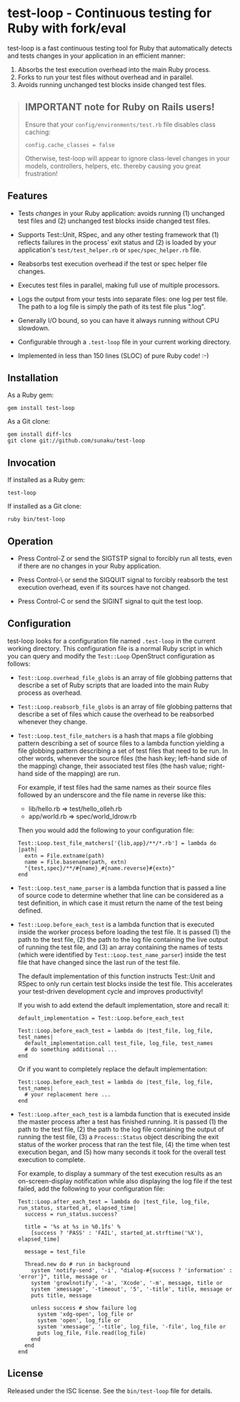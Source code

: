 test-loop - Continuous testing for Ruby with fork/eval
======================================================

test-loop is a fast continuous testing tool for Ruby that automatically
detects and tests changes in your application in an efficient manner:

1. Absorbs the test execution overhead into the main Ruby process.
2. Forks to run your test files without overhead and in parallel.
3. Avoids running unchanged test blocks inside changed test files.


> IMPORTANT note for Ruby on Rails users!
> ---------------------------------------
>
> Ensure that your `config/environments/test.rb` file disables class caching:
>
>     config.cache_classes = false
>
> Otherwise, test-loop will appear to ignore class-level changes in your
> models, controllers, helpers, etc. thereby causing you great frustration!


Features
--------

* Tests *changes* in your Ruby application: avoids running (1) unchanged
  test files and (2) unchanged test blocks inside changed test files.

* Supports Test::Unit, RSpec, and any other testing framework that (1)
  reflects failures in the process' exit status and (2) is loaded by your
  application's `test/test_helper.rb` or `spec/spec_helper.rb` file.

* Reabsorbs test execution overhead if the test or spec helper file changes.

* Executes test files in parallel, making full use of multiple processors.

* Logs the output from your tests into separate files: one log per test file.
  The path to a log file is simply the path of its test file plus ".log".

* Generally I/O bound, so you can have it always running without CPU slowdown.

* Configurable through a `.test-loop` file in your current working directory.

* Implemented in less than 150 lines (SLOC) of pure Ruby code! :-)


Installation
------------

As a Ruby gem:

    gem install test-loop

As a Git clone:

    gem install diff-lcs
    git clone git://github.com/sunaku/test-loop


Invocation
----------

If installed as a Ruby gem:

    test-loop

If installed as a Git clone:

    ruby bin/test-loop


Operation
---------

* Press Control-Z or send the SIGTSTP signal to forcibly run all
  tests, even if there are no changes in your Ruby application.

* Press Control-\ or send the SIGQUIT signal to forcibly reabsorb
  the test execution overhead, even if its sources have not changed.

* Press Control-C or send the SIGINT signal to quit the test loop.


Configuration
-------------

test-loop looks for a configuration file named `.test-loop` in the current
working directory.  This configuration file is a normal Ruby script in which
you can query and modify the `Test::Loop` OpenStruct configuration as follows:

* `Test::Loop.overhead_file_globs` is an array of file globbing patterns that
  describe a set of Ruby scripts that are loaded into the main Ruby process as
  overhead.

* `Test::Loop.reabsorb_file_globs` is an array of file globbing patterns that
  describe a set of files which cause the overhead to be reabsorbed whenever
  they change.

* `Test::Loop.test_file_matchers` is a hash that maps a file globbing pattern
  describing a set of source files to a lambda function yielding a file
  globbing pattern describing a set of test files that need to be run.  In
  other words, whenever the source files (the hash key; left-hand side of the
  mapping) change, their associated test files (the hash value; right-hand
  side of the mapping) are run.

  For example, if test files had the same names as their source files followed
  by an underscore and the file name in reverse like this:

  * lib/hello.rb => test/hello_olleh.rb
  * app/world.rb => spec/world_ldrow.rb

  Then you would add the following to your configuration file:

      Test::Loop.test_file_matchers['{lib,app}/**/*.rb'] = lambda do |path|
        extn = File.extname(path)
        name = File.basename(path, extn)
        "{test,spec}/**/#{name}_#{name.reverse}#{extn}"
      end

* `Test::Loop.test_name_parser` is a lambda function that is passed a line of
  source code to determine whether that line can be considered as a test
  definition, in which case it must return the name of the test being defined.

* `Test::Loop.before_each_test` is a lambda function that is executed inside
  the worker process before loading the test file.  It is passed (1) the path
  to the test file, (2) the path to the log file containing the live output of
  running the test file, and (3) an array containing the names of tests (which
  were identified by `Test::Loop.test_name_parser`) inside the test file that
  have changed since the last run of the test file.

  The default implementation of this function instructs Test::Unit and RSpec
  to only run certain test blocks inside the test file. This accelerates your
  test-driven development cycle and improves productivity!

  If you wish to add extend the default implementation, store and recall it:

      default_implementation = Test::Loop.before_each_test

      Test::Loop.before_each_test = lambda do |test_file, log_file, test_names|
        default_implementation.call test_file, log_file, test_names
        # do something additional ...
      end

  Or if you want to completely replace the default implementation:

      Test::Loop.before_each_test = lambda do |test_file, log_file, test_names|
        # your replacement here ...
      end

* `Test::Loop.after_each_test` is a lambda function that is executed inside
  the master process after a test has finished running.  It is passed (1) the
  path to the test file, (2) the path to the log file containing the output of
  running the test file, (3) a `Process::Status` object describing the exit
  status of the worker process that ran the test file, (4) the time when test
  execution began, and (5) how many seconds it took for the overall test
  execution to complete.

  For example, to display a summary of the test execution results as an
  on-screen-display notification while also displaying the log file if the
  test failed, add the following to your configuration file:

      Test::Loop.after_each_test = lambda do |test_file, log_file, run_status, started_at, elapsed_time|
        success = run_status.success?

        title = '%s at %s in %0.1fs' %
          [success ? 'PASS' : 'FAIL', started_at.strftime('%X'), elapsed_time]

        message = test_file

        Thread.new do # run in background
          system 'notify-send', '-i', "dialog-#{success ? 'information' : 'error'}", title, message or
          system 'growlnotify', '-a', 'Xcode', '-m', message, title or
          system 'xmessage', '-timeout', '5', '-title', title, message or
          puts title, message

          unless success # show failure log
            system 'xdg-open', log_file or
            system 'open', log_file or
            system 'xmessage', '-title', log_file, '-file', log_file or
            puts log_file, File.read(log_file)
          end
        end
      end


License
-------

Released under the ISC license.  See the `bin/test-loop` file for details.

